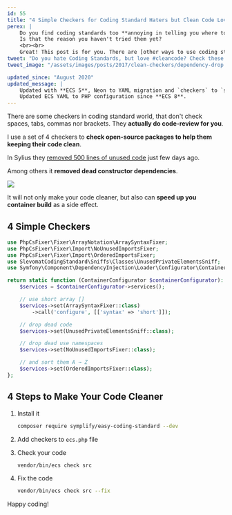```yaml
---
id: 55
title: "4 Simple Checkers for Coding Standard Haters but Clean Code Lovers"
perex: |
    Do you find coding standards too **annoying in telling you where to put that bracket**?
    Is that the reason you haven't tried them yet?
    <br><br>
    Great! This post is for you. There are [other ways to use coding standard](/blog/2017/07/31/how-php-coding-standard-tools-actually-work/#write-1-checke-save-hundreds-hours-of-work) and **clean code** is one of them.
tweet: "Do you hate Coding Standards, but love #cleancode? Check these 4 helpful rules #php"
tweet_image: "/assets/images/posts/2017/clean-checkers/dependency-drop.png"

updated_since: "August 2020"
updated_message: |
    Updated with **ECS 5**, Neon to YAML migration and `checkers` to `services` migration.<br>
    Updated ECS YAML to PHP configuration since **ECS 8**.
---
```


There are some checkers in coding standard world, that don't check spaces, tabs, commas nor brackets. They **actually do code-review for you**.

I use a set of 4 checkers to **check open-source packages to help them keeping their code clean**.

In Sylius they [removed 500 lines of unused code](https://github.com/Sylius/Sylius/pull/8557) just few days ago.

Among others it **removed dead constructor dependencies**.

<img src="/assets/images/posts/2017/clean-checkers/dependency-drop.png" class="img-thumbnail">

It will not only make your code cleaner, but also can **speed up you container build** as a side effect.

## 4 Simple Checkers

```php
use PhpCsFixer\Fixer\ArrayNotation\ArraySyntaxFixer;
use PhpCsFixer\Fixer\Import\NoUnusedImportsFixer;
use PhpCsFixer\Fixer\Import\OrderedImportsFixer;
use SlevomatCodingStandard\Sniffs\Classes\UnusedPrivateElementsSniff;
use Symfony\Component\DependencyInjection\Loader\Configurator\ContainerConfigurator;

return static function (ContainerConfigurator $containerConfigurator): void {
    $services = $containerConfigurator->services();

    // use short array []
    $services->set(ArraySyntaxFixer::class)
        ->call('configure', [['syntax' => 'short']]);

    // drop dead code
    $services->set(UnusedPrivateElementsSniff::class);

    // drop dead use namespaces
    $services->set(NoUnusedImportsFixer::class);

    // and sort them A → Z
    $services->set(OrderedImportsFixer::class);
};
```

## 4 Steps to Make Your Code Cleaner

1. Install it

    ```bash
    composer require symplify/easy-coding-standard --dev
    ```

2. Add checkers to `ecs.php` file

3. Check your code

    ```bash
    vendor/bin/ecs check src
    ```

4. Fix the code

    ```bash
    vendor/bin/ecs check src --fix
    ```

Happy coding!
